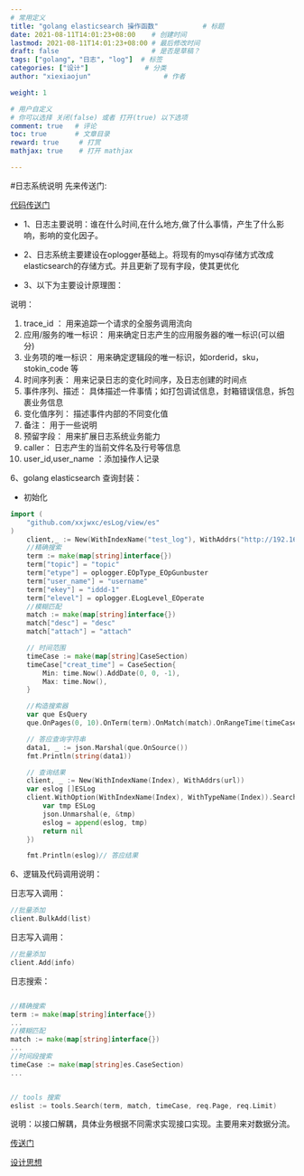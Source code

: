 ```yaml
---
# 常用定义
title: "golang elasticsearch 操作函数"           # 标题
date: 2021-08-11T14:01:23+08:00    # 创建时间
lastmod: 2021-08-11T14:01:23+08:00 # 最后修改时间
draft: false                       # 是否是草稿？
tags: ["golang", "日志", "log"]  # 标签
categories: ["设计"]              # 分类
author: "xiexiaojun"                  # 作者

weight: 1

# 用户自定义
# 你可以选择 关闭(false) 或者 打开(true) 以下选项
comment: true   # 评论
toc: true       # 文章目录
reward: true	 # 打赏
mathjax: true    # 打开 mathjax

---
```



#日志系统说明
先来传送门:

[代码传送门](https://github.com/xxjwxc/esLog)


- 1、日志主要说明：谁在什么时间,在什么地方,做了什么事情，产生了什么影响，影响的变化因子。

- 2、日志系统主要建设在oplogger基础上。将现有的mysql存储方式改成elasticsearch的存储方式。并且更新了现有字段，使其更优化

- 3、以下为主要设计原理图：


说明：

1. trace_id ：  用来追踪一个请求的全服务调用流向
2. 应用/服务的唯一标识：   用来确定日志产生的应用服务器的唯一标识(可以细分)
3. 业务项的唯一标识：  用来确定逻辑段的唯一标识，如orderid，sku，stokin_code 等
4. 时间序列表：  用来记录日志的变化时间序，及日志创建的时间点
5. 事件序列、描述：  具体描述一件事情；如打包调试信息，封箱错误信息，拆包裹业务信息
6. 变化值序列：  描述事件内部的不同变化值
7. 备注：  用于一些说明
8. 预留字段：  用来扩展日志系统业务能力
9. caller：  日志产生的当前文件名及行号等信息
10. user_id,user_name ：添加操作人记录



6、golang elasticsearch 查询封装：

- 初始化 
  
```go 
import (
	"github.com/xxjwxc/esLog/view/es"
)
	client,_ := New(WithIndexName("test_log"), WithAddrs("http://192.168.198.17:9200/"))
	//精确搜索
	term := make(map[string]interface{})
	term["topic"] = "topic"
	term["etype"] = oplogger.EOpType_EOpGunbuster
	term["user_name"] = "username"
	term["ekey"] = "iddd-1"
	term["elevel"] = oplogger.ELogLevel_EOperate
	//模糊匹配
	match := make(map[string]interface{})
	match["desc"] = "desc"
	match["attach"] = "attach"

	// 时间范围
	timeCase := make(map[string]CaseSection)
	timeCase["creat_time"] = CaseSection{
		Min: time.Now().AddDate(0, 0, -1),
		Max: time.Now(),
	}

	//构造搜索器
	var que EsQuery
	que.OnPages(0, 10).OnTerm(term).OnMatch(match).OnRangeTime(timeCase)

	// 答应查询字符串 
	data1, _ := json.Marshal(que.OnSource())
	fmt.Println(string(data1))

	// 查询结果
	client, _ := New(WithIndexName(Index), WithAddrs(url))
	var eslog []ESLog
	client.WithOption(WithIndexName(Index), WithTypeName(Index)).Search(que.OnSource(), func(e []byte) error {
		var tmp ESLog
		json.Unmarshal(e, &tmp)
		eslog = append(eslog, tmp)
		return nil
	})

	fmt.Println(eslog)// 答应结果
```

6、逻辑及代码调用说明：

日志写入调用：

```go
//批量添加
client.BulkAdd(list)
```


日志写入调用：

```go
//批量添加
client.Add(info)
```


日志搜索：

```go

//精确搜索
term := make(map[string]interface{})
...
//模糊匹配
match := make(map[string]interface{})
...
//时间段搜索
timeCase := make(map[string]es.CaseSection)
...


// tools 搜索
eslist := tools.Search(term, match, timeCase, req.Page, req.Limit)

```

说明：以接口解耦，具体业务根据不同需求实现接口实现。主要用来对数据分流。

[传送门](https://github.com/xxjwxc/esLog)

[设计思想](https://xxjwxc.github.io/post/loglistdef/)